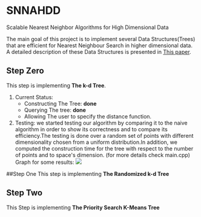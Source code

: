 # SNNAHDD

Scalable Nearest Neighbor Algorithms for High Dimensional Data

The main goal of this project is to implement several Data Structures(Trees) that are efficient for Nearest Neighbour Search in higher dimensional data. 
A detailed description of these Data Structures is presented in [This paper](https://github.com/CHoudrouge4/SNNAHDD/blob/master/06809191.pdf).

## Step Zero
This step is implementing **The k-d Tree**.

1. Current Status:
	* Constructing The Tree: **done**
	* Querying  The tree: **done**
	* Allowing The user to specify the distance function.
2. Testing:
	we started testing our algorithm by comparing it to the naive algorithm in order to show its correctness and to compare its efficiency.The testing is done over a random set of points with different dimensionality chosen from a uniform distribution.In addition, we computed the construction time for the tree with respect to the number of points and to space's dimension. (for more details check main.cpp)
	Graph for some results:
![](/images/const_dim.png)


##Step One
This step is implementing **The Randomized k-d Tree**


## Step Two
This Step is implementing **The Priority Search K-Means Tree**


